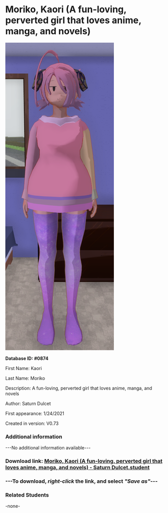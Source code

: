 # Moriko, Kaori (A fun-loving, perverted girl that loves anime, manga, and novels)

<img src="../../Files/Images/Moriko, Kaori (A fun-loving, perverted girl that loves anime, manga, and novels).png" title="Moriko, Kaori (A fun-loving, perverted girl that loves anime, manga, and novels) - Saturn Dulcet">

**Database ID: #0874**

First Name: Kaori

Last Name: Moriko

Description: A fun-loving, perverted girl that loves anime, manga, and novels

Author: Saturn Dulcet

First appearance: 1/24/2021

Created in version: V0.73

### Additional information

---No additional information available---

### Download link: <a href="https://raw.githubusercontent.com/Arbiter1223/Daigaku-Gurashi-Custom-Students/master/Files/Student%20Files/Moriko%2C%20Kaori%20(A%20fun-loving%2C%20perverted%20girl%20that%20loves%20anime%2C%20manga%2C%20and%20novels)%20-%20Saturn%20Dulcet.student">Moriko, Kaori (A fun-loving, perverted girl that loves anime, manga, and novels) - Saturn Dulcet.student</a>

### ---**To download, _right-click_ the link, and select _"Save as"_**---

### Related Students

-none-
